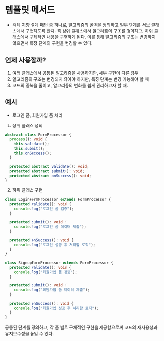 # 템플릿 메서드

- 객체 지향 설계 패턴 중 하나로, 알고리즘의 골격을 정의하고 일부 단계를 서브 클래스에서 구현하도록 한다. 즉 상위 클래스에서 알고리즘의 구조를 정의하고, 하위 클래스에서 구체적인 내용을 구현하게 된다. 이를 통해 알고리즘의 구조는 변경하지 않으면서 특정 단계의 구현을 변경할 수 있다.

## 언제 사용할까?

1. 여러 클래스에서 공통된 알고리즘을 사용하지만, 세부 구현이 다른 경우
2. 알고리즘의 구조는 변경되지 않아야 하지만, 특정 단계는 변경 가능해야 할 때
3. 코드의 중복을 줄이고, 알고리즘의 변화를 쉽게 관리하고자 할 때.

## 예시

- 로그인 폼, 회원가입 폼 처리

1. 상위 클래스 정의

```ts
abstract class FormProcessor {
  process(): void {
    this.validate();
    this.submit();
    this.onSuccess();
  }

  protected abstract validate(): void;
  protected abstract submit(): void;
  protected abstract onSuccess(): void;
}
```

2. 하위 클래스 구현

```ts
class LoginFormProcessor extends FormProcessor {
  protected validate(): void {
    console.log("로그인 폼 검증");
  }

  protected submit(): void {
    console.log("로그인 폼 데이터 제출");
  }

  protected onSuccess(): void {
    console.log("로그인 성공 후 처리할 로직");
  }
}

class SignupFormProcessor extends FormProcessor {
  protected validate(): void {
    console.log("회원가입 폼 검증");
  }

  protected submit(): void {
    console.log("회원가입 폼 데이터 제출");
  }

  protected onSuccess(): void {
    console.log("회원가입 성공 후 처리할 로직");
  }
}
```

공통된 단계를 정의하고, 각 폼 별로 구체적인 구현을 제공함으로써 코드의 재사용성과 유지보수성을 높일 수 있다.
